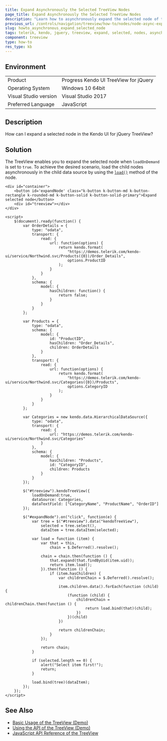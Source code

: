 ```yaml
---
title: Expand Asynchronously the Selected TreeView Nodes 
page_title: Expand Asynchronously the Selected TreeView Nodes
description: "Learn how to asynchronously expand the selected node of the Kendo UI for jQuery TreeView."
previous_url: /controls/navigation/treeview/how-to/nodes/node-async-expand
slug: howto_asynchronous_expand_selected_node
tags: telerik, kendo, jquery, treeview, expand, selected, nodes, asynchronously
component: treeview
type: how-to
res_type: kb
---
```


## Environment

<table>
 <tr>
  <td>Product</td>
  <td>Progress Kendo UI TreeView for jQuery</td>
 </tr>
 <tr>
  <td>Operating System</td>
  <td>Windows 10 64bit</td>
 </tr>
 <tr>
  <td>Visual Studio version</td>
  <td>Visual Studio 2017</td>
 </tr>
 <tr>
  <td>Preferred Language</td>
  <td>JavaScript</td>
 </tr>
</table>

## Description

How can I expand a selected node in the Kendo UI for jQuery TreeView?

## Solution

The TreeView enables you to expand the selected node when `loadOnDemand` is set to `true`. To achieve the desired scenario, load the child nodes asynchronously in the child data source by using the [`load()`](https://docs.telerik.com/kendo-ui/api/javascript/data/node/methods/load) method of the node.

```dojo
<div id="container">
    <button id='expandNode' class="k-button k-button-md k-button-rectangle k-rounded-md k-button-solid k-button-solid-primary">Expand selected node</button>
    <div id="treeview"></div>
</div>

<script>
    $(document).ready(function() {
        var OrderDetails = {
            type: "odata",
            transport: {
                read: {
                    url: function(options) {
                        return kendo.format(
                            "https://demos.telerik.com/kendo-ui/service/Northwind.svc/Products({0})/Order_Details",
                            options.ProductID
                        );
                    }
                }
            },
            schema: {
                model: {
                    hasChildren: function() {
                        return false;
                    }
                }
            }
        };

        var Products = {
            type: "odata",
            schema: {
                model: {
                    id: "ProductID",
                    hasChildren: "Order_Details",
                    children: OrderDetails
                }
            },
            transport: {
                read: {
                    url: function(options) {
                        return kendo.format(
                            "https://demos.telerik.com/kendo-ui/service/Northwind.svc/Categories({0})/Products",
                            options.CategoryID
                        );
                    }
                }
            }
        };

        var Categories = new kendo.data.HierarchicalDataSource({
            type: "odata",
            transport: {
                read: {
                    url: "https://demos.telerik.com/kendo-ui/service/Northwind.svc/Categories"
                }
            },
            schema: {
                model: {
                    hasChildren: "Products",
                    id: "CategoryID",
                    children: Products
                }
            }
        });

        $("#treeview").kendoTreeView({
            loadOnDemand:true,
            dataSource: Categories,
            dataTextField: ["CategoryName", "ProductName", "OrderID"]
        });

        $("#expandNode").on("click", function(e) {
            var tree = $("#treeview").data("kendoTreeView"),
                selected = tree.select(),
                dataItem = tree.dataItem(selected);

            var load = function (item) {
                var that = this,
                    chain = $.Deferred().resolve();

                chain = chain.then(function () {
                    that.expand(that.findByUid(item.uid));
                    return item.load();
                }).then(function () {
                    if (item.hasChildren) {
                        var childrenChain = $.Deferred().resolve();

                        item.children.data().forEach(function (child) {
                            (function (child) {
                                childrenChain = childrenChain.then(function () {
                                    return load.bind(that)(child);
                                })
                            })(child)
                        })

                        return childrenChain;
                    }
                });

                return chain;
            }

            if (selected.length == 0) {
                alert("Select item first!");
                return;
            }

            load.bind(tree)(dataItem);
        });
    });
</script>
```

## See Also

* [Basic Usage of the TreeView (Demo)](https://demos.telerik.com/kendo-ui/treeview/index)
* [Using the API of the TreeView (Demo)](https://demos.telerik.com/kendo-ui/treeview/api)
* [JavaScript API Reference of the TreeView](/api/javascript/ui/treeview)
